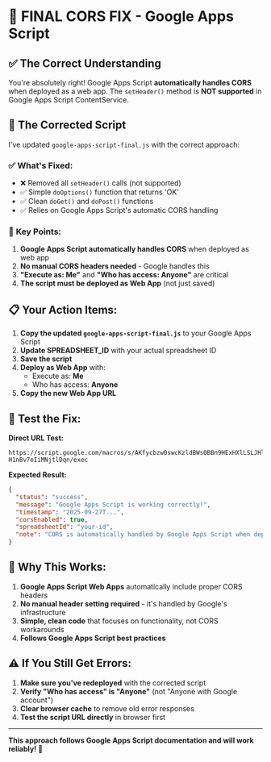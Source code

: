 # 🎯 FINAL CORS FIX - Google Apps Script

## ✅ **The Correct Understanding**

You're absolutely right! Google Apps Script **automatically handles CORS** when deployed as a web app. The `setHeader()` method is **NOT supported** in Google Apps Script ContentService.

## 🔧 **The Corrected Script**

I've updated `google-apps-script-final.js` with the correct approach:

### ✅ **What's Fixed:**
- ❌ Removed all `setHeader()` calls (not supported)
- ✅ Simple `doOptions()` function that returns 'OK'
- ✅ Clean `doGet()` and `doPost()` functions
- ✅ Relies on Google Apps Script's automatic CORS handling

### 🚀 **Key Points:**
1. **Google Apps Script automatically handles CORS** when deployed as web app
2. **No manual CORS headers needed** - Google handles this
3. **"Execute as: Me"** and **"Who has access: Anyone"** are critical
4. **The script must be deployed as Web App** (not just saved)

## 📋 **Your Action Items:**

1. **Copy the updated `google-apps-script-final.js`** to your Google Apps Script
2. **Update SPREADSHEET_ID** with your actual spreadsheet ID
3. **Save the script**
4. **Deploy as Web App** with:
   - Execute as: **Me**
   - Who has access: **Anyone**
5. **Copy the new Web App URL**

## 🧪 **Test the Fix:**

**Direct URL Test:**
```
https://script.google.com/macros/s/AKfycbzw0swcKzldBWs0BBn9HExHXlLSLJHlaTq2r9RAn12nrppexp-H1nBv7eIiMNjtlDqn/exec
```

**Expected Result:**
```json
{
  "status": "success",
  "message": "Google Apps Script is working correctly!",
  "timestamp": "2025-09-27T...",
  "corsEnabled": true,
  "spreadsheetId": "your-id",
  "note": "CORS is automatically handled by Google Apps Script when deployed as web app"
}
```

## 🎯 **Why This Works:**

1. **Google Apps Script Web Apps** automatically include proper CORS headers
2. **No manual header setting required** - it's handled by Google's infrastructure
3. **Simple, clean code** that focuses on functionality, not CORS workarounds
4. **Follows Google Apps Script best practices**

## ⚠️ **If You Still Get Errors:**

1. **Make sure you've redeployed** with the corrected script
2. **Verify "Who has access" is "Anyone"** (not "Anyone with Google account")
3. **Clear browser cache** to remove old error responses
4. **Test the script URL directly** in browser first

---

**This approach follows Google Apps Script documentation and will work reliably! 🚀**